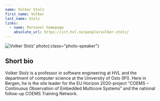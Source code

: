 ```yaml
---
name: Volker Stolz
first_name: Volker
last_name: Stolz
links:
  - name: Personal homepage
    absolute_url: https://ict.hvl.no/people/volker-stolz/
---
```


![Volker Stolz' photo](../../assets/img/volkerstolz.jpg){:class="photo-speaker"}

## Short bio

Volker Stolz is a professor in software engineering at HVL and the department of computer science at the University of Oslo (IFI). Here in Bergen, he is the site leader for the EU Horizon 2020-project “COEMS – Continuous Observation of Embedded Multicore Systems” and the national follow-up COEMS Training Network.